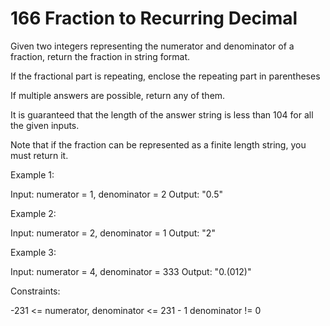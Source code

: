 # 166 Fraction to Recurring Decimal

Given two integers representing the numerator and denominator of a fraction, return the fraction in string format.

If the fractional part is repeating, enclose the repeating part in parentheses

If multiple answers are possible, return any of them.

It is guaranteed that the length of the answer string is less than 104 for all the given inputs.

Note that if the fraction can be represented as a finite length string, you must return it.

 

Example 1:

Input: numerator = 1, denominator = 2
Output: "0.5"

Example 2:

Input: numerator = 2, denominator = 1
Output: "2"

Example 3:

Input: numerator = 4, denominator = 333
Output: "0.(012)"
 

Constraints:

-231 <= numerator, denominator <= 231 - 1
denominator != 0
